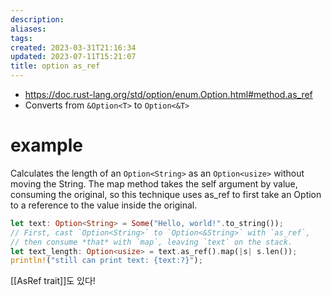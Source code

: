 ```yaml
---
description:
aliases: 
tags: 
created: 2023-03-31T21:16:34
updated: 2023-07-11T15:21:07
title: option as_ref
---
```

- https://doc.rust-lang.org/std/option/enum.Option.html#method.as_ref
- Converts from `&Option<T>` to `Option<&T>`

# example

Calculates the length of an `Option<String>` as an `Option<usize>` without moving the String. The map method takes the self argument by value, consuming the original, so this technique uses as_ref to first take an Option to a reference to the value inside the original.
```rust
let text: Option<String> = Some("Hello, world!".to_string());
// First, cast `Option<String>` to `Option<&String>` with `as_ref`,
// then consume *that* with `map`, leaving `text` on the stack.
let text_length: Option<usize> = text.as_ref().map(|s| s.len());
println!("still can print text: {text:?}");
```

[[AsRef trait]]도 있다!